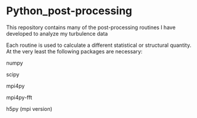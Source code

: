 # Python_post-processing
This repository contains many of the post-processing routines I have developed to analyze my turbulence data

Each routine is used to calculate a different statistical or structural quantity.  At the very least the following packages are necessary:


numpy

scipy

mpi4py

mpi4py-fft

h5py (mpi version)
